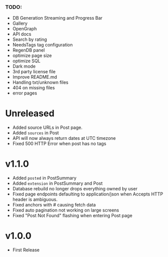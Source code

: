 
### TODO:

- DB Generation Streaming and Progress Bar
- Gallery
- OpenGraph
- API docs
- Search by rating
- NeedsTags tag configuration
- RegenDB panel
- optimize page size
- optimize SQL
- Dark mode
- 3rd party license file
- Improve README.md
- Handling txt/unknown files
- 404 on missing files
- error pages


# Unreleased

- Added source URLs in Post page.
- Added `sources` in Post
- API will now always return dates at UTC timezone
- Fixed 500 HTTP Error when post has no tags


# v1.1.0

- Added `posted` in PostSummary
- Added `extension` in PostSummary and Post
- Database rebuild no longer drops everything owned by user
- Fixed page endpoints defaulting to application/json when Accepts HTTP header is ambiguous.
- Fixed anchors with # causing fetch data
- Fixed auto pagination not working on large screens
- Fixed "Post Not Found" flashing when entering Post page


# v1.0.0

- First Release
